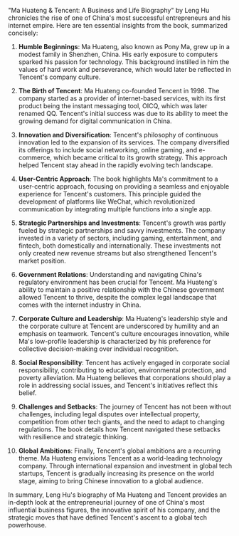 "Ma Huateng & Tencent: A Business and Life Biography" by Leng Hu chronicles the rise of one of China's most successful entrepreneurs and his internet empire. Here are ten essential insights from the book, summarized concisely:

1. **Humble Beginnings**:
Ma Huateng, also known as Pony Ma, grew up in a modest family in Shenzhen, China. His early exposure to computers sparked his passion for technology. This background instilled in him the values of hard work and perseverance, which would later be reflected in Tencent's company culture.

2. **The Birth of Tencent**:
Ma Huateng co-founded Tencent in 1998. The company started as a provider of internet-based services, with its first product being the instant messaging tool, OICQ, which was later renamed QQ. Tencent's initial success was due to its ability to meet the growing demand for digital communication in China.

3. **Innovation and Diversification**:
Tencent's philosophy of continuous innovation led to the expansion of its services. The company diversified its offerings to include social networking, online gaming, and e-commerce, which became critical to its growth strategy. This approach helped Tencent stay ahead in the rapidly evolving tech landscape.

4. **User-Centric Approach**:
The book highlights Ma's commitment to a user-centric approach, focusing on providing a seamless and enjoyable experience for Tencent's customers. This principle guided the development of platforms like WeChat, which revolutionized communication by integrating multiple functions into a single app.

5. **Strategic Partnerships and Investments**:
Tencent's growth was partly fueled by strategic partnerships and savvy investments. The company invested in a variety of sectors, including gaming, entertainment, and fintech, both domestically and internationally. These investments not only created new revenue streams but also strengthened Tencent's market position.

6. **Government Relations**:
Understanding and navigating China's regulatory environment has been crucial for Tencent. Ma Huateng's ability to maintain a positive relationship with the Chinese government allowed Tencent to thrive, despite the complex legal landscape that comes with the internet industry in China.

7. **Corporate Culture and Leadership**:
Ma Huateng's leadership style and the corporate culture at Tencent are underscored by humility and an emphasis on teamwork. Tencent's culture encourages innovation, while Ma's low-profile leadership is characterized by his preference for collective decision-making over individual recognition.

8. **Social Responsibility**:
Tencent has actively engaged in corporate social responsibility, contributing to education, environmental protection, and poverty alleviation. Ma Huateng believes that corporations should play a role in addressing social issues, and Tencent's initiatives reflect this belief.

9. **Challenges and Setbacks**:
The journey of Tencent has not been without challenges, including legal disputes over intellectual property, competition from other tech giants, and the need to adapt to changing regulations. The book details how Tencent navigated these setbacks with resilience and strategic thinking.

10. **Global Ambitions**:
Finally, Tencent's global ambitions are a recurring theme. Ma Huateng envisions Tencent as a world-leading technology company. Through international expansion and investment in global tech startups, Tencent is gradually increasing its presence on the world stage, aiming to bring Chinese innovation to a global audience.

In summary, Leng Hu's biography of Ma Huateng and Tencent provides an in-depth look at the entrepreneurial journey of one of China's most influential business figures, the innovative spirit of his company, and the strategic moves that have defined Tencent's ascent to a global tech powerhouse.